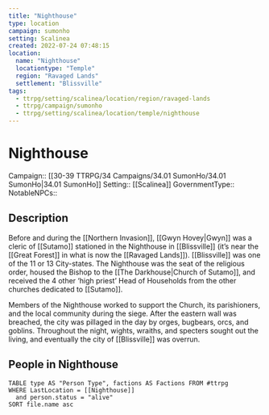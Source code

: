 ```yaml
---
title: "Nighthouse"
type: location
campaign: sumonho
setting: Scalinea
created: 2022-07-24 07:48:15
location:
  name: "Nighthouse"
  locationtype: "Temple"
  region: "Ravaged Lands"
  settlement: "Blissville"
tags:
  - ttrpg/setting/scalinea/location/region/ravaged-lands
  - ttrpg/campaign/sumonho
  - ttrpg/setting/scalinea/location/temple/nighthouse
---
```

# Nighthouse

Campaign:: [[30-39 TTRPG/34 Campaigns/34.01 SumonHo/34.01 SumonHo|34.01 SumonHo]]
Setting:: [[Scalinea]]
GovernmentType::
NotableNPCs::

## Description

Before and during the [[Northern Invasion]], [[Gwyn Hovey|Gwyn]] was a cleric of [[Sutamo]] stationed in the Nighthouse in [[Blissville]] (it’s near the [[Great Forest]] in what is now the [[Ravaged Lands]]). [[Blissville]] was one of the 11 or 13 City-states. The Nighthouse was the seat of the religious order, housed the Bishop to the [[The Darkhouse|Church of Sutamo]], and received the 4 other ‘high priest’ Head of Households from the other churches dedicated to [[Sutamo]]. 

Members of the Nighthouse worked to support the Church, its parishioners, and the local community during the siege. After the eastern wall was breached, the city was pillaged in the day by orges, bugbears, orcs, and goblins. Throughout the night, wights, wraiths, and specters sought out the living, and eventually the city of [[Blissville]] was overrun.

## People in Nighthouse

```dataview
TABLE type AS "Person Type", factions AS Factions FROM #ttrpg 
WHERE LastLocation = [[Nighthouse]]
  and person.status = "alive"
SORT file.name asc
```



